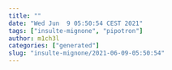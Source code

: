 ```yaml
---
title: ""
date: "Wed Jun  9 05:50:54 CEST 2021"
tags: ["insulte-mignone", "pipotron"]
author: m1ch3l
categories: ["generated"]
slug: "insulte-mignone/2021-06-09-05:50:54"
---
```



